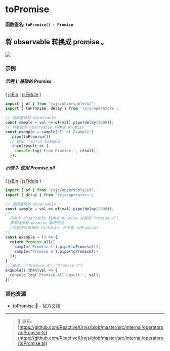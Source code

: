 # toPromise

#### 函数签名: `toPromise() : Promise`

## 将 observable 转换成 promise 。

<div class="ua-ad"><div class="ua-ad"><a href="https://ultimateangular.com/?ref=76683_kee7y7vk"><img src="https://ultimateangular.com/assets/img/banners/ua-leader.svg"></a></div></div>

### 示例

##### 示例 1: 基础的 Promise

( [jsBin](http://jsbin.com/favoqecixi/1/edit?js,console) |
[jsFiddle](https://jsfiddle.net/btroncone/thykc9up/) )

```js
import { of } from 'rxjs/observable/of';
import { toPromise, delay } from 'rxjs/operators';

// 返回基础的 observable
const sample = val => of(val).pipe(delay(5000));
// 将基础的 observable 转换成 promise
const example = sample('First Example')
  .pipe(toPromise())
  // 输出: 'First Example'
  .then(result => {
    console.log('From Promise:', result);
  });
```

##### 示例 2: 使用 Promise.all

( [jsBin](http://jsbin.com/hutiyicaco/1/edit?js,console) |
[jsFiddle](https://jsfiddle.net/btroncone/xzu6u7hs/) )

```js
import { of } from 'rxjs/observable/of';
import { delay } from 'rxjs/operators';

// 返回基础的 observable
const sample = val => of(val).pipe(delay(5000));
/*
  将每个 observable 转换成 promise 并使用 Promise.all 
  来等待所有 promise 解析完成
  (你或许应该使用 forkJoin，而不是 toPromise)
*/
const example = () => {
  return Promise.all([
    sample('Promise 1').pipe(toPromise()),
    sample('Promise 2').pipe(toPromise())
  ]);
}
// 输出: ["Promise 1", "Promise 2"]
example().then(val => {
  console.log('Promise.all Result:', val);
});
```

### 其他资源

* [toPromise](http://cn.rx.js.org/class/es6/Observable.js~Observable.html#instance-method-toPromise) :newspaper: - 官方文档

---
> :file_folder: 源码:  [https://github.com/ReactiveX/rxjs/blob/master/src/internal/operators/toPromise.ts](https://github.com/ReactiveX/rxjs/blob/master/src/internal/operators/toPromise.ts)
